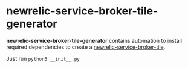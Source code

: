 # newrelic-service-broker-tile-generator
<b>newrelic-service-broker-tile-generator</b> contains automation to install required dependencies to create a [newrelic-service-broker-tile](https://github.com/newrelic/newrelic-service-broker-tile).

Just run ```python3 __init__.py```



